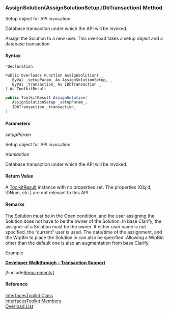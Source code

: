 ﻿### AssignSolution(AssignSolutionSetup,IDbTransaction) Method

Setup object for API invocation.

Database transaction under which the API will be invoked.

Assign the Solution to a new user. This overload takes a setup object and a database transaction.

#### Syntax

```vbnet
'Declaration

Public Overloads Function AssignSolution( _
   ByVal _setupParam_ As AssignSolutionSetup, _
   ByVal _transaction_ As IDbTransaction _
) As ToolkitResult
```

```csharp
public ToolkitResult AssignSolution( 
   AssignSolutionSetup _setupParam_,
   IDbTransaction _transaction_
)
```

#### Parameters

_setupParam_

Setup object for API invocation.

_transaction_

Database transaction under which the API will be invoked.

#### Return Value

A [ToolkitResult](FChoice.Toolkits.Clarify~FChoice.Toolkits.Clarify.ToolkitResult.md) instance with no properties set. The properties (Objid, IDNum, etc.) are not relevant to this API.

#### Remarks

The Solution must be in the Open condition, and the user assigning the Solution does not have to be the owner of the Solution. In base Clarify, the assigner of a Solution must be the owner. If either user name is not specified, the “current” user is used. The date/time of the assignment, and the WipBin to place the Solution in can also be specified. Allowing a WipBin other than the default one is also an augmentation from base Clarify.

Example

[**Developer Walkthrough - Transaction Support**](/articles/walkthroughs/transaction.md)

[!include[Requirements](../partials/requirements.md)]

#### Reference

[InterfacesToolkit Class](FChoice.Toolkits.Clarify~FChoice.Toolkits.Clarify.Interfaces.InterfacesToolkit.md)  
[InterfacesToolkit Members](FChoice.Toolkits.Clarify~FChoice.Toolkits.Clarify.Interfaces.InterfacesToolkit_members.md)  
[Overload List](FChoice.Toolkits.Clarify~FChoice.Toolkits.Clarify.Interfaces.InterfacesToolkit~AssignSolution.md)